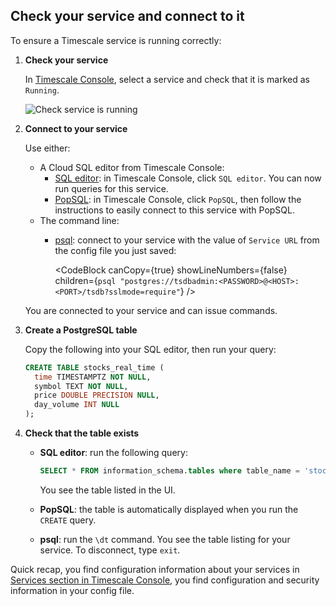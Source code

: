 ## Check your service and connect to it

<Procedure>

To ensure a Timescale service is running correctly:

1. **Check your service**

    In [Timescale Console][services-portal], select a service and check that it is marked as `Running`.

   ![Check service is running](https://assets.timescale.com/docs/images/cloud-sql-editors.png)

1. **Connect to your service**

    Use either:
    - A Cloud SQL editor from Timescale Console:
      - [SQL editor][run-sqleditor]: in Timescale Console, click `SQL editor`. You can now run queries for this service.
      - [PopSQL][popsql]:  in Timescale Console, click `PopSQL`, then follow the instructions to easily connect to
        this service with PopSQL.
    - The command line:
      - [psql][install-psql]: connect to your service with the value of `Service URL` from the config file you
        just saved:

        <CodeBlock canCopy={true} showLineNumbers={false} children={`
        psql "postgres://tsdbadmin:<PASSWORD>@<HOST>:<PORT>/tsdb?sslmode=require"
        `} />

    You are connected to your service and can issue commands.

1. **Create a PostgreSQL table**

    Copy the following into your SQL editor, then run your query:

    ```sql
    CREATE TABLE stocks_real_time (
      time TIMESTAMPTZ NOT NULL,
      symbol TEXT NOT NULL,
      price DOUBLE PRECISION NULL,
      day_volume INT NULL
    );
    ```

1.  **Check that the table exists**

    - **SQL editor**: run the following query:

      ```sql
      SELECT * FROM information_schema.tables where table_name = 'stocks_real_time';
      ```

      You see the table listed in the UI.

    - **PopSQL**: the table is automatically displayed when you run the `CREATE` query.
    - **psql**: run the `\dt` command. You see the table listing for your service. To disconnect, type `exit`.


Quick recap, you find configuration information about your
services in [Services section in Timescale Console][tsc-portal], you find configuration and security information in your
config file.

</Procedure>

[tsc-portal]: https://console.cloud.timescale.com/
[account-portal]: https://console.cloud.timescale.com/dashboard/account
[services-portal]: https://console.cloud.timescale.com/dashboard/services
[install-psql]: /use-timescale/:currentVersion:/integrations/query-admin/psql/
[popsql]: /getting-started/:currentVersion:/run-queries-from-console/#popsql
[run-sqleditor]: /getting-started/:currentVersion:/run-queries-from-console/#sql-editor
[install-psql]: /use-timescale/:currentVersion:/integrations/query-admin/psql/
